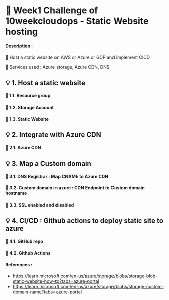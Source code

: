 # :rocket: Week1 Challenge of 10weekcloudops - Static Website hosting

#### Description :

:small_orange_diamond: Host a static website on AWS or Azure or GCP and implement CICD 

:small_orange_diamond: Services used : Azure storage, Azure CDN, DNS

## 💡 1. Host a static website 

#### 🔸 1.1. Resource group

#### :small_orange_diamond: 1.2. Storage Account  

#### :small_orange_diamond: 1.3. Static Website 

## 💡 2. Integrate with Azure CDN

#### :small_orange_diamond: 2.1. Azure CDN 

## 💡 3. Map a Custom domain

#### :small_orange_diamond: 3.1. DNS Registrar : Map CNAME to Azure CDN

#### :small_orange_diamond: 3.2. Custom domain in azure : CDN Endpoint to Custom domain hostname

#### :small_orange_diamond: 3.3. SSL enabled and disabled 

## 💡 4. CI/CD : Github actions to deploy static site to azure

#### :small_orange_diamond: 4.1. GitHub repo

#### :small_orange_diamond: 4.2. Github Actions


#### References :
- https://learn.microsoft.com/en-us/azure/storage/blobs/storage-blob-static-website-how-to?tabs=azure-portal
- https://learn.microsoft.com/en-us/azure/storage/blobs/storage-custom-domain-name?tabs=azure-portal
